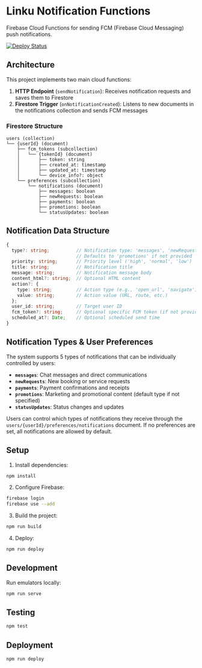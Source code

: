 # Linku Notification Functions

Firebase Cloud Functions for sending FCM (Firebase Cloud Messaging) push notifications.

[![Deploy Status](https://github.com/aldemi-tech/linku-notification-functions/actions/workflows/deploy.yml/badge.svg)](https://github.com/aldemi-tech/linku-notification-functions/actions/workflows/deploy.yml)

## Architecture

This project implements two main cloud functions:

1. **HTTP Endpoint** (`sendNotification`): Receives notification requests and saves them to Firestore
2. **Firestore Trigger** (`onNotificationCreated`): Listens to new documents in the notifications collection and sends FCM messages

### Firestore Structure

```
users (collection)
└── {userId} (document)
    ├── fcm_tokens (subcollection)
    │   └── {tokenId} (document)
    │       ├── token: string
    │       ├── created_at: timestamp
    │       ├── updated_at: timestamp
    │       └── device_info?: object
    └── preferences (subcollection)
        └── notifications (document)
            ├── messages: boolean
            ├── newRequests: boolean
            ├── payments: boolean
            ├── promotions: boolean
            └── statusUpdates: boolean
```

## Notification Data Structure

```typescript
{
  type?: string;          // Notification type: 'messages', 'newRequests', 'payments', 'promotions', 'statusUpdates'
                          // Defaults to 'promotions' if not provided
  priority: string;       // Priority level ('high', 'normal', 'low')
  title: string;          // Notification title
  message: string;        // Notification message body
  content_html?: string;  // Optional HTML content
  action?: {
    type: string;         // Action type (e.g., 'open_url', 'navigate')
    value: string;        // Action value (URL, route, etc.)
  };
  user_id: string;        // Target user ID
  fcm_token?: string;     // Optional specific FCM token (if not provided, fetched from user's fcm_tokens subcollection)
  scheduled_at?: Date;    // Optional scheduled send time
}
```

## Notification Types & User Preferences

The system supports 5 types of notifications that can be individually controlled by users:

- **`messages`**: Chat messages and direct communications
- **`newRequests`**: New booking or service requests
- **`payments`**: Payment confirmations and receipts
- **`promotions`**: Marketing and promotional content (default type if not specified)
- **`statusUpdates`**: Status changes and updates

Users can control which types of notifications they receive through the `users/{userId}/preferences/notifications` document. If no preferences are set, all notifications are allowed by default.

## Setup

1. Install dependencies:
```bash
npm install
```

2. Configure Firebase:
```bash
firebase login
firebase use --add
```

3. Build the project:
```bash
npm run build
```

4. Deploy:
```bash
npm run deploy
```

## Development

Run emulators locally:
```bash
npm run serve
```

## Testing

```bash
npm test
```

## Deployment

```bash
npm run deploy
```
